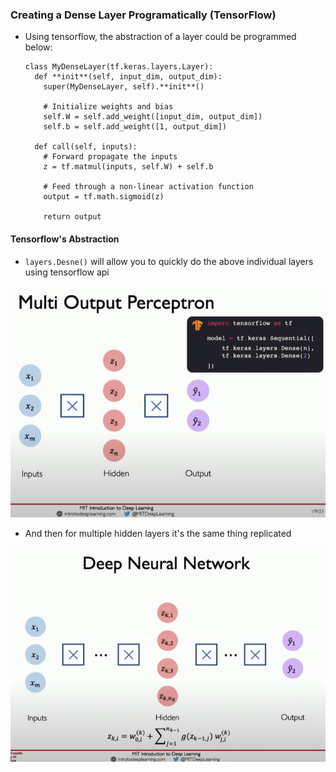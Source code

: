 ### Creating a Dense Layer Programatically (TensorFlow)

- Using tensorflow, the abstraction of a layer could be programmed below:

      class MyDenseLayer(tf.keras.layers.Layer):
        def **init**(self, input_dim, output_dim):
          super(MyDenseLayer, self).**init**()

          # Initialize weights and bias
          self.W = self.add_weight([input_dim, output_dim])
          self.b = self.add_weight([1, output_dim])

        def call(self, inputs):
          # Forward propagate the inputs
          z = tf.matmul(inputs, self.W) + self.b

          # Feed through a non-linear activation function
          output = tf.math.sigmoid(z)

          return output

#### Tensorflow's Abstraction

- `layers.Desne()` will allow you to quickly do the above individual layers using tensorflow api

![multi-output-perceptron.png](./images/multi-output-perceptron.png)

- And then for multiple hidden layers it's the same thing replicated

![deep-neural-network-layers.png](./images/deep-neural-network-layers.png)
